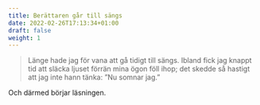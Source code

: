 ```yaml
---
title: Berättaren går till sängs
date: 2022-02-26T17:13:34+01:00
draft: false
weight: 1
---
```

> Länge hade jag för vana att gå tidigt till sängs. Ibland fick jag knappt tid att släcka ljuset förrän mina ögon föll ihop; det skedde så hastigt att jag inte hann tänka: ”Nu somnar jag.”

Och därmed börjar läsningen.




